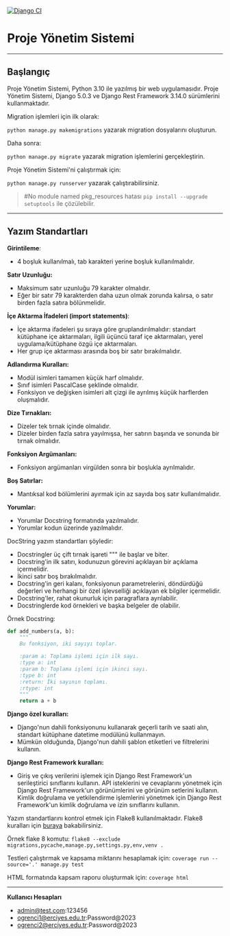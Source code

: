 [![Django CI](https://github.com/omursahin/project_system_2024/actions/workflows/django.yml/badge.svg)](https://github.com/omursahin/project_system_2024/actions/workflows/django.yml)


# Proje Yönetim Sistemi
___
## Başlangıç
Proje Yönetim Sistemi, Python 3.10 ile yazılmış bir web uygulamasıdır. Proje Yönetim Sistemi, Django 5.0.3 ve Django Rest Framework 3.14.0 sürümlerini kullanmaktadır.

Migration işlemleri için ilk olarak:

`python manage.py makemigrations` yazarak migration dosyalarını oluşturun.

Daha sonra:

`python manage.py migrate` yazarak migration işlemlerini gerçekleştirin.

Proje Yönetim Sistemi'ni çalıştırmak için:

`python manage.py runserver` yazarak çalıştırabilirsiniz.
>#No module named pkg_resources hatası `pip install --upgrade setuptools` ile çözülebilir.


___
## Yazım Standartları

**Girintileme**:
* 4 boşluk kullanılmalı, tab karakteri yerine boşluk kullanılmalıdır.

**Satır Uzunluğu:** 

* Maksimum satır uzunluğu 79 karakter olmalıdır.
* Eğer bir satır 79 karakterden daha uzun olmak zorunda kalırsa, o satır birden fazla satıra bölünmelidir.

**İçe Aktarma İfadeleri (import statements)**:

* İçe aktarma ifadeleri şu sıraya göre gruplandırılmalıdır: standart kütüphane içe aktarmaları, ilgili üçüncü taraf içe aktarmaları, yerel uygulama/kütüphane özgü içe aktarmaları.
* Her grup içe aktarması arasında boş bir satır bırakılmalıdır.

**Adlandırma Kuralları:**

* Modül isimleri tamamen küçük harf olmalıdır.
* Sınıf isimleri PascalCase şeklinde olmalıdır.
* Fonksiyon ve değişken isimleri alt çizgi ile ayrılmış küçük harflerden oluşmalıdır.

**Dize Tırnakları:**

* Dizeler tek tırnak içinde olmalıdır.
* Dizeler birden fazla satıra yayılmışsa, her satırın başında ve sonunda bir tırnak olmalıdır.

**Fonksiyon Argümanları:**

* Fonksiyon argümanları virgülden sonra bir boşlukla ayrılmalıdır.

**Boş Satırlar:**

* Mantıksal kod bölümlerini ayırmak için az sayıda boş satır kullanılmalıdır.

**Yorumlar:**

* Yorumlar Docstring formatında yazılmalıdır.
* Yorumlar kodun üzerinde yazılmalıdır.

DocString yazım standartları şöyledir:
* Docstringler üç çift tırnak işareti """ ile başlar ve biter.
* Docstring'in ilk satırı, kodunuzun görevini açıklayan bir açıklama içermelidir.
* İkinci satır boş bırakılmalıdır.
* Docstring'in geri kalanı, fonksiyonun parametrelerini, döndürdüğü değerleri ve herhangi bir özel işlevselliği açıklayan ek bilgiler içermelidir.
* Docstring'ler, rahat okunurluk için paragraflara ayrılabilir.
* Docstringlerde kod örnekleri ve başka belgeler de olabilir.

Örnek Docstring:

```python
def add_numbers(a, b):
    """
    Bu fonksiyon, iki sayıyı toplar.

    :param a: Toplama işlemi için ilk sayı.
    :type a: int
    :param b: Toplama işlemi için ikinci sayı.
    :type b: int
    :return: İki sayının toplamı.
    :rtype: int
    """
    return a + b
```

**Django özel kuralları:**

* Django'nun dahili fonksiyonunu kullanarak geçerli tarih ve saati alın, standart kütüphane datetime modülünü kullanmayın.
* Mümkün olduğunda, Django'nun dahili şablon etiketleri ve filtrelerini kullanın.

**Django Rest Framework kuralları:**

* Giriş ve çıkış verilerini işlemek için Django Rest Framework'un serileştirici sınıflarını kullanın.
API isteklerini ve cevaplarını yönetmek için Django Rest Framework'un görünümlerini ve görünüm setlerini kullanın.
Kimlik doğrulama ve yetkilendirme işlemlerini yönetmek için Django Rest Framework'un kimlik doğrulama ve izin sınıflarını kullanın.

Yazım standartlarını kontrol etmek için Flake8 kullanılmaktadır. 
Flake8 kuralları için [buraya](http://flake8.pycqa.org/en/latest/user/error-codes.html) bakabilirsiniz.

Örnek flake 8 komutu:
`flake8 --exclude migrations,pycache,manage.py,settings.py,env,venv .`

Testleri çalıştırmak ve kapsama miktarını hesaplamak için:
`coverage run --source='.' manage.py test`

HTML formatında kapsam raporu oluşturmak için:
`coverage html`

___

**Kullanıcı Hesapları**

* admin@test.com:123456
* ogrenci1@erciyes.edu.tr:Password@2023
* ogrenci2@erciyes.edu.tr:Password@2023
